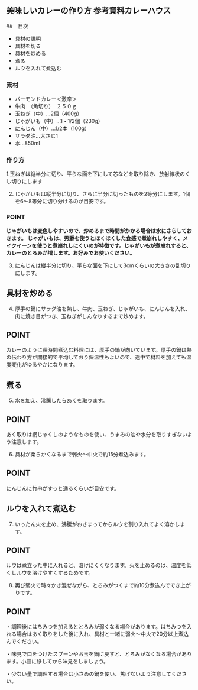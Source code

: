 ## 美味しいカレーの作り方 参考資料カレーハウス
 
 ##　目次
 - 具材の説明
 - 具材を切る
 - 具材を炒める
 - 煮る
 - ルウを入れて煮込む
  　
  ### 素材
  - バーモンドカレー＜激辛＞
  - 牛肉　（角切り）　２５０ｇ
  - 玉ねぎ（中）…2個（400g）
  - じゃがいも（中）…1・1/2個（230g）
  - にんじん（中）…1/2本（100g）
  - サラダ油…大さじ1
  - 水…850ml
  
  
  ### 作り方
  1.玉ねぎは縦半分に切り、平らな面を下にして芯などを取り除き、放射線状のくし切りにします

  2. じゃがいもは縦半分に切り、さらに半分に切ったものを2等分にします。1個を6～8等分に切り分けるのが目安です。
   
  ### POINT
  **じゃがいもは変色しやすいので、炒めるまで時間がかかる場合は水にさらしておきます。
じゃがいもは、男爵を使うとほくほくした食感で煮崩れしやすく、メイクイーンを使うと煮崩れしにくいのが特徴です。じゃがいもが煮崩れすると、カレーのとろみが増します。お好みでお使いください。**

3. にんじんは縦半分に切り、平らな面を下にして3cmくらいの大きさの乱切りにします。

 ## 具材を炒める
4. 厚手の鍋にサラダ油を熱し、牛肉、玉ねぎ、じゃがいも、にんじんを入れ、肉に焼き目がつき、玉ねぎがしんなりするまで炒めます。

## POINT
カレーのように長時間煮込む料理には、厚手の鍋が向いています。厚手の鍋は熱の伝わり方が間接的で平均しており保温性もよいので、途中で材料を加えても温度変化がゆるやかになります。

## 煮る
5. 水を加え、沸騰したらあくを取ります。

## POINT
あく取りは網じゃくしのようなものを使い、うまみの油や水分を取りすぎないよう注意します。

6. 具材が柔らかくなるまで弱火～中火で約15分煮込みます。

## POINT
にんじんに竹串がすっと通るくらいが目安です。

## ルウを入れて煮込む
7. いったん火を止め、沸騰がおさまってからルウを割り入れてよく溶かします。

## POINT
ルウは煮立った中に入れると、溶けにくくなります。火を止めるのは、温度を低くしルウを溶けやすくするためです。

8. 再び弱火で時々かき混ぜながら、とろみがつくまで約10分煮込んででき上がりです。

## POINT
・調理後にはちみつを加えるととろみが弱くなる場合があります。はちみつを入れる場合はあく取りをした後に入れ、具材と一緒に弱火～中火で20分以上煮込んでください。

・味見で口をつけたスプーンやお玉を鍋に戻すと、とろみがなくなる場合があります。小皿に移してから味見をしましょう。

・少ない量で調理する場合は小さめの鍋を使い、焦げないよう注意してください。
